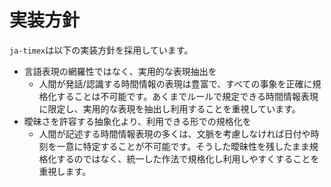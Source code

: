 # 実装方針

`ja-timex`は以下の実装方針を採用しています。

- 言語表現の網羅性ではなく、実用的な表現抽出を
  - 人間が発話/認識する時間情報の表現は豊富で、すべての事象を正確に規格化することは不可能です。あくまでルールで規定できる時間情報表現に限定し、実用的な表現を抽出し利用することを重視しています。
- 曖昧さを許容する抽象化より、利用できる形での規格化を
  - 人間が記述する時間情報表現の多くは、文脈を考慮しなければ日付や時刻を一意に特定することが不可能です。そうした曖昧性を残したまま規格化するのではなく、統一した作法で規格化し利用しやすくすることを重視します。